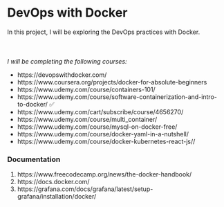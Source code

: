 
<h1>DevOps with Docker</h1>

<div>In this project, I will be exploring the DevOps practices with Docker. </div><br><br><br>

<div> <em>I will be completing the following courses: </em>
<ul>
  <li>https://devopswithdocker.com/ </li>
  <li>https://www.coursera.org/projects/docker-for-absolute-beginners</li>
  <li>https://www.udemy.com/course/containers-101/</li>
  <li>https://www.udemy.com/course/software-containerization-and-intro-to-docker/    ✅</li>
  <li>https://www.udemy.com/cart/subscribe/course/4656270/</li>
  <li>https://www.udemy.com/course/multi_container/</li>
  <li>https://www.udemy.com/course/mysql-on-docker-free/</li>
  <li>https://www.udemy.com/course/docker-yaml-in-a-nutshell/</li>
  <li>https://www.udemy.com/course/docker-kubernetes-react-js//</li>
</ul>
</div>

<be><be>

<h3>Documentation</h3>
<div>
  <ol>
    <li>https://www.freecodecamp.org/news/the-docker-handbook/</li>
    <li>https://docs.docker.com/</li>
    <li>https://grafana.com/docs/grafana/latest/setup-grafana/installation/docker/</li>
  </ol>
</div>
